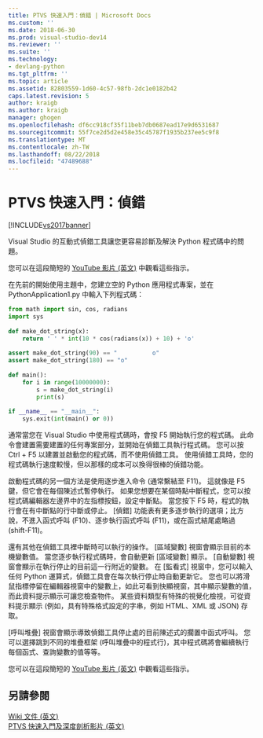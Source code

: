 ```yaml
---
title: PTVS 快速入門：偵錯 | Microsoft Docs
ms.custom: ''
ms.date: 2018-06-30
ms.prod: visual-studio-dev14
ms.reviewer: ''
ms.suite: ''
ms.technology:
- devlang-python
ms.tgt_pltfrm: ''
ms.topic: article
ms.assetid: 82803559-1d60-4c57-98fb-2dc1e0182b42
caps.latest.revision: 5
author: kraigb
ms.author: kraigb
manager: ghogen
ms.openlocfilehash: df6cc918cf35f11beb7db0687ead17e9d6531687
ms.sourcegitcommit: 55f7ce2d5d2e458e35c45787f1935b237ee5c9f8
ms.translationtype: MT
ms.contentlocale: zh-TW
ms.lasthandoff: 08/22/2018
ms.locfileid: "47489688"
---
```

# <a name="getting-started-with-ptvs-debugging"></a>PTVS 快速入門：偵錯
[!INCLUDE[vs2017banner](../includes/vs2017banner.md)]

Visual Studio 的互動式偵錯工具讓您更容易診斷及解決 Python 程式碼中的問題。  
  
 您可以在這段簡短的 [YouTube 影片 (英文)](https://www.youtube.com/watch?v=bO7wpzgy74A&list=PLReL099Y5nRdLgGAdrb_YeTdEnd23s6Ff&index=4) 中觀看這些指示。  
  
 在先前的開始使用主題中，您建立空的 Python 應用程式專案，並在 PythonApplication1.py 中輸入下列程式碼：  
  
```python  
from math import sin, cos, radians  
import sys  
  
def make_dot_string(x):  
    return ' ' * int(10 * cos(radians(x)) + 10) + 'o'  
  
assert make_dot_string(90) == "          o"  
assert make_dot_string(180) == "o"  
  
def main():  
    for i in range(10000000):  
        s = make_dot_string(i)  
        print(s)  
  
if __name__ == "__main__":  
    sys.exit(int(main() or 0))  
```  
  
 通常當您在 Visual Studio 中使用程式碼時，會按 F5 開始執行您的程式碼。  此命令會建置需要建置的任何專案部分，並開始在偵錯工具執行程式碼。  您可以按 Ctrl + F5 以建置並啟動您的程式碼，而不使用偵錯工具。  使用偵錯工具時，您的程式碼執行速度較慢，但以那樣的成本可以換得很棒的偵錯功能。  
  
 啟動程式碼的另一個方法是使用逐步進入命令 (通常繫結至 F11)。  這就像是 F5 鍵，但它會在每個陳述式暫停執行。  如果您想要在某個時點中斷程式，您可以按程式碼編輯器左邊界中的左指標按鈕，設定中斷點。  當您按下 F5 時，程式的執行會在有中斷點的行中斷或停止。  [偵錯] 功能表有更多逐步執行的選項；比方說，不進入函式呼叫 (F10)、逐步執行函式呼叫 (F11)，或在函式結尾處略過 (shift-F11)。  
  
 還有其他在偵錯工具裡中斷時可以執行的操作。  [區域變數] 視窗會顯示目前的本機變數值。  當您逐步執行程式碼時，會自動更新 [區域變數] 顯示。  [自動變數] 視窗會顯示在執行停止的目前這一行附近的變數。  在 [監看式] 視窗中，您可以輸入任何 Python 運算式，偵錯工具會在每次執行停止時自動更新它。  您也可以將滑鼠指標停留在編輯器視窗中的變數上，如此可看到快顯視窗，其中顯示變數的值，而此資料提示顯示可讓您檢查物件。  某些資料類型有特殊的視覺化檢視，可從資料提示顯示 (例如，具有特殊格式設定的字串，例如 HTML、XML 或 JSON) 存取。  
  
 [呼叫堆疊] 視窗會顯示導致偵錯工具停止處的目前陳述式的擱置中函式呼叫。  您可以選擇跳到不同的堆疊框架 (呼叫堆疊中的程式行)，其中程式碼將會繼續執行每個函式、查詢變數的值等等。  
  
 您可以在這段簡短的 [YouTube 影片 (英文)](https://www.youtube.com/watch?v=bO7wpzgy74A&list=PLReL099Y5nRdLgGAdrb_YeTdEnd23s6Ff&index=4) 中觀看這些指示。  
  
## <a name="see-also"></a>另請參閱  
 [Wiki 文件 (英文)](https://github.com/Microsoft/PTVS/wiki/Debugging)   
 [PTVS 快速入門及深度剖析影片 (英文)](https://www.youtube.com/playlist?list=PLReL099Y5nRdLgGAdrb_YeTdEnd23s6Ff)

